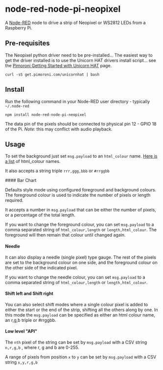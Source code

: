 node-red-node-pi-neopixel
=========================

A <a href="http://nodered.org" target="_new">Node-RED</a> node to drive a strip
of Neopixel or WS2812 LEDs from a Raspberry Pi.

Pre-requisites
--------------

The Neopixel python driver need to be pre-installed... The easiest way to get
the driver installed is to use the Unicorn HAT drivers install script... see the
<a href="http://learn.pimoroni.com/tutorial/unicorn-hat/getting-started-with-unicorn-hat" target="_new">
Pimoroni Getting Started with Unicorn HAT</a> page.

    curl -sS get.pimoroni.com/unicornhat | bash

Install
-------

Run the following command in your Node-RED user directory - typically `~/.node-red`

    npm install node-red-node-pi-neopixel

The data pin of the pixels should be connected to physical pin 12 - GPIO 18 of the Pi.
*Note:* this may conflict with audio playback.

Usage
-----

To set the background just set `msg.payload` to an `html_colour` name.
<a href="http://html-color-codes.info/color-names/" target="_top">Here
is a list</a> of html_colour names.

It also accepts a string triple `rrr,ggg,bbb` or `#rrggbb`

#### Bar Chart

Defaults style mode using configured foreground and background colours. The
foreground colour is used to indicate the number of pixels or length required.

It accepts a number in `msg.payload` that can be either the number of pixels,
or a percentage of the total length.

If you want to change the foreground colour, you can set `msg.payload` to a
comma separated string of `html_colour,length` or `length,html_colour`. The
foreground will then remain that colour until changed again.

#### Needle

It can also display a needle (single pixel) type gauge.
The rest of the pixels are set to the background colour on one side, and the foreground colour on the other side of the indicated pixel.

If you want to change the needle colour, you can set `msg.payload` to a
comma separated string of `html_colour,length` or `length,html_colour`.

#### Shift left and Shift right

You can also select shift modes where a single colour pixel is added to either
the start or the end of the strip, shifting all the others along by one. In this
mode the `msg.payload` can be specified as either an html colour name, an r,g,b triple or #rrggbb.

#### Low level "API"

The `nth` pixel of the string can be set by `msg.payload` with a CSV string `n,r,g,b` ,
where r, g and b are 0-255.

A range of pixels from position `x` to `y` can be set by `msg.payload`
with a CSV string `x,y,r,g,b`
